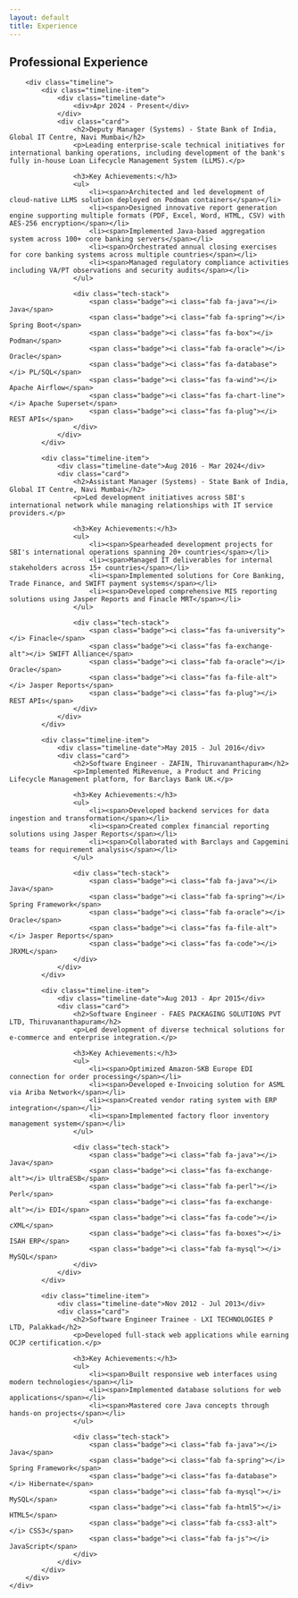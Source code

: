 ```yaml
---
layout: default
title: Experience
---
```


<section class="section">
    <div class="container">
        <h1 class="section-title">Professional Experience</h1>
        
        <div class="timeline">
            <div class="timeline-item">
                <div class="timeline-date">                    
                    <div>Apr 2024 - Present</div>
                </div>
                <div class="card">
                    <h2>Deputy Manager (Systems) - State Bank of India, Global IT Centre, Navi Mumbai</h2>
                    <p>Leading enterprise-scale technical initiatives for international banking operations, including development of the bank's fully in-house Loan Lifecycle Management System (LLMS).</p>
                    
                    <h3>Key Achievements:</h3>
                    <ul>
                        <li><span>Architected and led development of cloud-native LLMS solution deployed on Podman containers</span></li>
                        <li><span>Designed innovative report generation engine supporting multiple formats (PDF, Excel, Word, HTML, CSV) with AES-256 encryption</span></li>
                        <li><span>Implemented Java-based aggregation system across 100+ core banking servers</span></li>
                        <li><span>Orchestrated annual closing exercises for core banking systems across multiple countries</span></li>
                        <li><span>Managed regulatory compliance activities including VA/PT observations and security audits</span></li>
                    </ul>
                    
                    <div class="tech-stack">
                        <span class="badge"><i class="fab fa-java"></i> Java</span>
                        <span class="badge"><i class="fab fa-spring"></i> Spring Boot</span>
                        <span class="badge"><i class="fas fa-box"></i> Podman</span>
                        <span class="badge"><i class="fab fa-oracle"></i> Oracle</span>
                        <span class="badge"><i class="fas fa-database"></i> PL/SQL</span>
                        <span class="badge"><i class="fas fa-wind"></i> Apache Airflow</span>
                        <span class="badge"><i class="fas fa-chart-line"></i> Apache Superset</span>
                        <span class="badge"><i class="fas fa-plug"></i> REST APIs</span>
                    </div>
                </div>
            </div>

            <div class="timeline-item">
                <div class="timeline-date">Aug 2016 - Mar 2024</div>
                <div class="card">
                    <h2>Assistant Manager (Systems) - State Bank of India, Global IT Centre, Navi Mumbai</h2>
                    <p>Led development initiatives across SBI's international network while managing relationships with IT service providers.</p>
                    
                    <h3>Key Achievements:</h3>
                    <ul>
                        <li><span>Spearheaded development projects for SBI's international operations spanning 20+ countries</span></li>
                        <li><span>Managed IT deliverables for internal stakeholders across 15+ countries</span></li>
                        <li><span>Implemented solutions for Core Banking, Trade Finance, and SWIFT payment systems</span></li>
                        <li><span>Developed comprehensive MIS reporting solutions using Jasper Reports and Finacle MRT</span></li>
                    </ul>
                    
                    <div class="tech-stack">
                        <span class="badge"><i class="fas fa-university"></i> Finacle</span>
                        <span class="badge"><i class="fas fa-exchange-alt"></i> SWIFT Alliance</span>
                        <span class="badge"><i class="fab fa-oracle"></i> Oracle</span>
                        <span class="badge"><i class="fas fa-file-alt"></i> Jasper Reports</span>
                        <span class="badge"><i class="fas fa-plug"></i> REST APIs</span>
                    </div>
                </div>
            </div>

            <div class="timeline-item">
                <div class="timeline-date">May 2015 - Jul 2016</div>
                <div class="card">
                    <h2>Software Engineer - ZAFIN, Thiruvananthapuram</h2>
                    <p>Implemented MiRevenue, a Product and Pricing Lifecycle Management platform, for Barclays Bank UK.</p>
                    
                    <h3>Key Achievements:</h3>
                    <ul>
                        <li><span>Developed backend services for data ingestion and transformation</span></li>
                        <li><span>Created complex financial reporting solutions using Jasper Reports</span></li>
                        <li><span>Collaborated with Barclays and Capgemini teams for requirement analysis</span></li>
                    </ul>
                    
                    <div class="tech-stack">
                        <span class="badge"><i class="fab fa-java"></i> Java</span>
                        <span class="badge"><i class="fab fa-spring"></i> Spring Framework</span>
                        <span class="badge"><i class="fab fa-oracle"></i> Oracle</span>
                        <span class="badge"><i class="fas fa-file-alt"></i> Jasper Reports</span>
                        <span class="badge"><i class="fas fa-code"></i> JRXML</span>
                    </div>
                </div>
            </div>

            <div class="timeline-item">
                <div class="timeline-date">Aug 2013 - Apr 2015</div>
                <div class="card">
                    <h2>Software Engineer - FAES PACKAGING SOLUTIONS PVT LTD, Thiruvananthapuram</h2>
                    <p>Led development of diverse technical solutions for e-commerce and enterprise integration.</p>
                    
                    <h3>Key Achievements:</h3>
                    <ul>
                        <li><span>Optimized Amazon-SKB Europe EDI connection for order processing</span></li>
                        <li><span>Developed e-Invoicing solution for ASML via Ariba Network</span></li>
                        <li><span>Created vendor rating system with ERP integration</span></li>
                        <li><span>Implemented factory floor inventory management system</span></li>
                    </ul>
                    
                    <div class="tech-stack">
                        <span class="badge"><i class="fab fa-java"></i> Java</span>
                        <span class="badge"><i class="fas fa-exchange-alt"></i> UltraESB</span>
                        <span class="badge"><i class="fab fa-perl"></i> Perl</span>
                        <span class="badge"><i class="fas fa-exchange-alt"></i> EDI</span>
                        <span class="badge"><i class="fas fa-code"></i> cXML</span>
                        <span class="badge"><i class="fas fa-boxes"></i> ISAH ERP</span>
                        <span class="badge"><i class="fab fa-mysql"></i> MySQL</span>
                    </div>
                </div>
            </div>

            <div class="timeline-item">
                <div class="timeline-date">Nov 2012 - Jul 2013</div>
                <div class="card">
                    <h2>Software Engineer Trainee - LXI TECHNOLOGIES P LTD, Palakkad</h2>
                    <p>Developed full-stack web applications while earning OCJP certification.</p>
                    
                    <h3>Key Achievements:</h3>
                    <ul>
                        <li><span>Built responsive web interfaces using modern technologies</span></li>
                        <li><span>Implemented database solutions for web applications</span></li>
                        <li><span>Mastered core Java concepts through hands-on projects</span></li>
                    </ul>
                    
                    <div class="tech-stack">
                        <span class="badge"><i class="fab fa-java"></i> Java</span>
                        <span class="badge"><i class="fab fa-spring"></i> Spring Framework</span>
                        <span class="badge"><i class="fas fa-database"></i> Hibernate</span>
                        <span class="badge"><i class="fab fa-mysql"></i> MySQL</span>
                        <span class="badge"><i class="fab fa-html5"></i> HTML5</span>
                        <span class="badge"><i class="fab fa-css3-alt"></i> CSS3</span>
                        <span class="badge"><i class="fab fa-js"></i> JavaScript</span>
                    </div>
                </div>
            </div>
        </div>
    </div>
</section>

<style>
.timeline {
    position: relative;
    max-width: 1200px;
    margin: 0 auto;
    padding: 2rem 0;
}

/* Remove the horizontal line at the top */
/* .timeline::before {
    content: '';
    position: absolute;
    top: 0;
    left: 0;
    width: 100%;
    height: 2px;
    background-color: var(--secondary-color);
} */

/* Improved vertical timeline line */
.timeline::after {
    content: '';
    position: absolute;
    top: 70px;
    bottom: 0;
    left: 60px;
    width: 3px;
    background: linear-gradient(180deg, 
        var(--secondary-color) 0%,
        var(--primary-color) 100%);
    opacity: 0.6;
    border-radius: 3px;
    z-index: 0;
}

.timeline-item {
    position: relative;
    margin-bottom: 3rem;
    width: 100%;
    display: flex;
    align-items: flex-start;
    gap: 2rem;
}

.timeline-date {
    position: relative;
    background: linear-gradient(135deg, var(--secondary-color) 0%, var(--primary-color) 100%);
    color: white;
    padding: 0.5rem 1rem;
    border-radius: 20px;
    font-size: 0.875rem;
    min-width: 120px;
    text-align: center;
    flex-shrink: 0;
    display: flex;
    flex-direction: column;
    gap: 0.5rem;
    z-index: 1;
    box-shadow: 0 3px 6px rgba(0,0,0,0.1);
}

/* Enhanced connecting nodes for each timeline item */
.timeline-date::after {
    content: '';
    position: absolute;
    right: -15px;
    top: 50%;
    width: 15px;
    height: 3px;
    background: linear-gradient(90deg, var(--secondary-color), var(--primary-color));
    transform: translateY(-50%);
    opacity: 0.8;
}

/* Add a dot for each timeline item */
.timeline-date::before {
    content: '';
    position: absolute;
    left: -30px;
    top: 50%;
    width: 10px;
    height: 10px;
    background-color: var(--primary-color);
    border: 2px solid var(--secondary-color);
    border-radius: 50%;
    transform: translateY(-50%);
    z-index: 2;
    box-shadow: 0 0 0 3px rgba(var(--secondary-color-rgb), 0.2);
}

.timeline-item .card {
    flex: 1;
    position: relative;
    background: var(--card-bg);
    border-radius: 8px;
    padding: 1.5rem;
    box-shadow: 0 2px 4px rgba(0,0,0,0.1);
}

.timeline-item .card h2 {
    color: var(--primary-color);
    margin-bottom: 1rem;
    font-size: 1.25rem;
}

.timeline-item .card h3 {
    color: var(--secondary-color);
    margin: 1rem 0 0.5rem;
    font-size: 1.1rem;
}

.timeline-item .card ul {
    margin: 0.5rem 0;
    padding-left: 0;
    list-style: none;
}

.timeline-item .card li {
    margin-bottom: 1rem;
    line-height: 1.5;
    display: flex;
    align-items: flex-start;
    gap: 0.75rem;
    padding-left: 1.5rem;
    position: relative;
}

.timeline-item .card li::before {
    content: "•";
    color: var(--secondary-color);
    position: absolute;
    left: 0;
    font-weight: bold;
}

.timeline-item .card li span {
    color: var(--text-color);
    font-size: 0.95rem;
    line-height: 1.6;
}

.tech-stack {
    margin-top: 1.5rem;
    display: flex;
    flex-wrap: wrap;
    gap: 0.5rem;
}

.tech-stack .badge {
    display: inline-flex;
    align-items: center;
    gap: 0.5rem;
    padding: 0.25rem 0.75rem;
    background: var(--light-gray);
    border-radius: 4px;
    color: var(--text-color);
    font-size: 0.875rem;
    transition: all 0.2s ease;
}

.tech-stack .badge:hover {
    background: var(--secondary-color);
    color: white;
    transform: translateY(-2px);
}

.tech-stack .badge i {
    font-size: 0.875rem;
    color: var(--secondary-color);
}

.tech-stack .badge:hover i {
    color: white;
}

@media (max-width: 768px) {
    .timeline-item {
        flex-direction: column;
        gap: 1rem;
    }

    .timeline-date {
        width: auto;
        align-self: flex-start;
    }
    
    /* Adjust vertical line for mobile */
    .timeline::after {
        left: 30px;
    }
    
    /* Adjust connector for mobile */
    .timeline-date::after {
        right: auto;
        left: -10px;
        width: 15px;
    }
    
    /* Adjust dot position for mobile */
    .timeline-date::before {
        left: -25px;
    }

    .timeline-item .card {
        width: 100%;
    }

    .timeline-item .card li {
        flex-wrap: wrap;
    }
}
</style> 